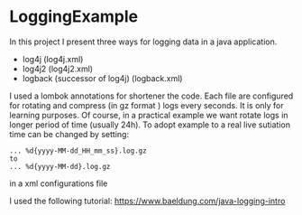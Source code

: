 # LoggingExample

In this project I present three ways for logging data in a java application.
- log4j (log4j.xml)
- log4j2 (log4j2.xml)
- logback (successor of log4j) (logback.xml)

I used a lombok annotations for shortener the code. Each file are configured for rotating and compress (in gz format ) logs every seconds. It is only for learning purposes. Of course, in a practical example we want rotate logs in longer period of time (usually 24h). To adopt example to a real live sutiation time can be changed by setting:

```
... %d{yyyy-MM-dd_HH_mm_ss}.log.gz
to
... %d{yyyy-MM-dd}.log.gz
```

in a xml configurations file 
 
I used the following tutorial:
https://www.baeldung.com/java-logging-intro
